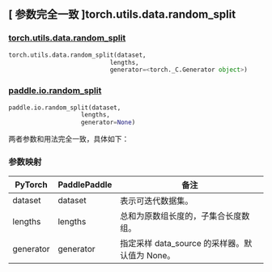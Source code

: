 ## [ 参数完全一致 ]torch.utils.data.random_split
### [torch.utils.data.random_split](https://pytorch.org/docs/1.13/data.html?highlight=torch+utils+data+random_split#torch.utils.data.random_split)

```python
torch.utils.data.random_split(dataset,
                            lengths,
                            generator=<torch._C.Generator object>)
```

### [paddle.io.random_split](https://www.paddlepaddle.org.cn/documentation/docs/zh/api/paddle/io/random_split_cn.html)

```python
paddle.io.random_split(dataset,
                    lengths,
                    generator=None)
```

两者参数和用法完全一致，具体如下：
### 参数映射
| PyTorch       | PaddlePaddle | 备注                                                   |
| ------------- | ------------ | ------------------------------------------------------ |
| dataset          | dataset            |  表示可迭代数据集。  |
| lengths         | lengths         | 总和为原数组长度的，子集合长度数组。 |
| generator         | generator         |   指定采样 data_source 的采样器。默认值为 None。 |
